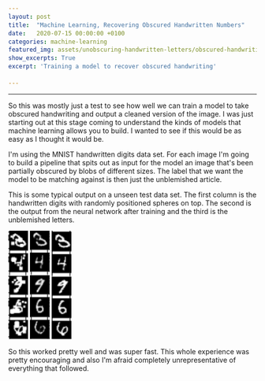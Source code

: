 ```yaml
---
layout: post
title:  "Machine Learning, Recovering Obscured Handwritten Numbers"
date:   2020-07-15 00:00:00 +0100
categories: machine-learning
featured_img: assets/unobscuring-handwritten-letters/obscured-handwriting.png
show_excerpts: True
excerpt: 'Training a model to recover obscured handwriting'

---
```


___

So this was mostly just a test to see how well we can train a model to take obscured handwriting and output a cleaned version of the image. I was just starting out at this stage coming to understand the kinds of models that machine learning allows you to build. I wanted to see if this would be as easy as I thought it would be.  

I'm using the MNIST handwritten digits data set. For each image I'm going to build a pipeline that spits out as input for the model an image that's been partially obscured by blobs of different sizes. The label that we want the model to be matching against is then just the unblemished article.  

This is some typical output on a unseen test data set. The first column is the handwritten digits with randomly positioned spheres on top. The second is the output from the neural network after training and the third is the unblemished letters.

<img src="/assets/unobscuring-handwritten-letters/blobbed-numbers.png" alt="demon" height="220" width="40"/>
<img src="/assets/unobscuring-handwritten-letters/unblobbed-numbers.png" alt="demon" height="220" width="40"/>
<img src="/assets/unobscuring-handwritten-letters/clean-numbers.png" alt="demon" height="220" width="40"/>

So this worked pretty well and was super fast. This whole experience was pretty encouraging and also I'm afraid completely unrepresentative of everything that followed.
